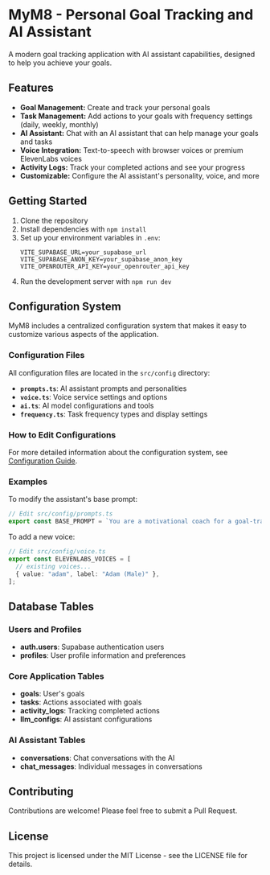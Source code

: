 # MyM8 - Personal Goal Tracking and AI Assistant

A modern goal tracking application with AI assistant capabilities, designed to help you achieve your goals.

## Features

- **Goal Management:** Create and track your personal goals
- **Task Management:** Add actions to your goals with frequency settings (daily, weekly, monthly)
- **AI Assistant:** Chat with an AI assistant that can help manage your goals and tasks
- **Voice Integration:** Text-to-speech with browser voices or premium ElevenLabs voices
- **Activity Logs:** Track your completed actions and see your progress
- **Customizable:** Configure the AI assistant's personality, voice, and more

## Getting Started

1. Clone the repository
2. Install dependencies with `npm install`
3. Set up your environment variables in `.env`:
   ```
   VITE_SUPABASE_URL=your_supabase_url
   VITE_SUPABASE_ANON_KEY=your_supabase_anon_key
   VITE_OPENROUTER_API_KEY=your_openrouter_api_key
   ```
4. Run the development server with `npm run dev`

## Configuration System

MyM8 includes a centralized configuration system that makes it easy to customize various aspects of the application.

### Configuration Files

All configuration files are located in the `src/config` directory:

- **`prompts.ts`**: AI assistant prompts and personalities
- **`voice.ts`**: Voice service settings and options
- **`ai.ts`**: AI model configurations and tools
- **`frequency.ts`**: Task frequency types and display settings

### How to Edit Configurations

For more detailed information about the configuration system, see [Configuration Guide](docs/configuration.md).

### Examples

To modify the assistant's base prompt:
```typescript
// Edit src/config/prompts.ts
export const BASE_PROMPT = `You are a motivational coach for a goal-tracking application...`;
```

To add a new voice:
```typescript
// Edit src/config/voice.ts
export const ELEVENLABS_VOICES = [
  // existing voices...
  { value: "adam", label: "Adam (Male)" },
];
```

## Database Tables

### Users and Profiles

- **auth.users**: Supabase authentication users
- **profiles**: User profile information and preferences

### Core Application Tables

- **goals**: User's goals
- **tasks**: Actions associated with goals
- **activity_logs**: Tracking completed actions
- **llm_configs**: AI assistant configurations

### AI Assistant Tables

- **conversations**: Chat conversations with the AI
- **chat_messages**: Individual messages in conversations

## Contributing

Contributions are welcome! Please feel free to submit a Pull Request.

## License

This project is licensed under the MIT License - see the LICENSE file for details.
